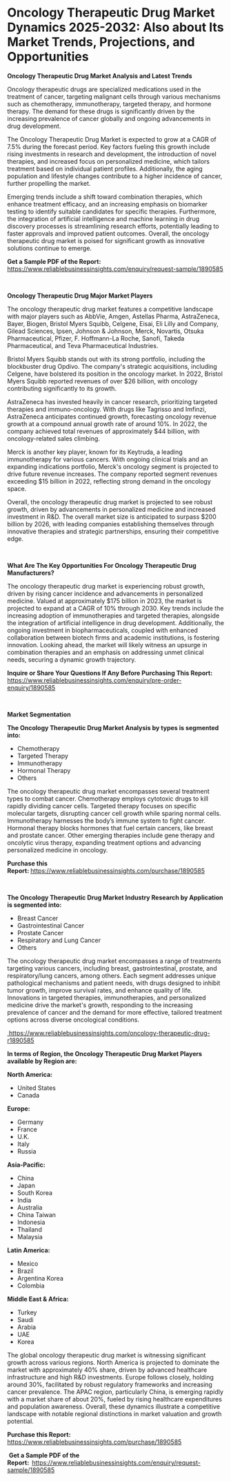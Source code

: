 <p><h1>Oncology Therapeutic Drug Market Dynamics 2025-2032: Also about Its Market Trends, Projections, and Opportunities</h1></p><p><strong>Oncology Therapeutic Drug Market Analysis and Latest Trends</strong></p>
<p><p>Oncology therapeutic drugs are specialized medications used in the treatment of cancer, targeting malignant cells through various mechanisms such as chemotherapy, immunotherapy, targeted therapy, and hormone therapy. The demand for these drugs is significantly driven by the increasing prevalence of cancer globally and ongoing advancements in drug development.</p><p>The Oncology Therapeutic Drug Market is expected to grow at a CAGR of 7.5% during the forecast period. Key factors fueling this growth include rising investments in research and development, the introduction of novel therapies, and increased focus on personalized medicine, which tailors treatment based on individual patient profiles. Additionally, the aging population and lifestyle changes contribute to a higher incidence of cancer, further propelling the market.</p><p>Emerging trends include a shift toward combination therapies, which enhance treatment efficacy, and an increasing emphasis on biomarker testing to identify suitable candidates for specific therapies. Furthermore, the integration of artificial intelligence and machine learning in drug discovery processes is streamlining research efforts, potentially leading to faster approvals and improved patient outcomes. Overall, the oncology therapeutic drug market is poised for significant growth as innovative solutions continue to emerge.</p></p>
<p><strong>Get a Sample PDF of the Report:&nbsp;</strong> <a href="https://www.reliablebusinessinsights.com/enquiry/request-sample/1890585?utm_campaign=2733&utm_medium=2&utm_source=Github&utm_content=ia&utm_term=19042025&utm_id=oncology-therapeutic-drug">https://www.reliablebusinessinsights.com/enquiry/request-sample/1890585</a></p>
<p>&nbsp;</p>
<p><strong>Oncology Therapeutic Drug Major Market Players</strong></p>
<p><p>The oncology therapeutic drug market features a competitive landscape with major players such as AbbVie, Amgen, Astellas Pharma, AstraZeneca, Bayer, Biogen, Bristol Myers Squibb, Celgene, Eisai, Eli Lilly and Company, Gilead Sciences, Ipsen, Johnson & Johnson, Merck, Novartis, Otsuka Pharmaceutical, Pfizer, F. Hoffmann-La Roche, Sanofi, Takeda Pharmaceutical, and Teva Pharmaceutical Industries.</p><p>Bristol Myers Squibb stands out with its strong portfolio, including the blockbuster drug Opdivo. The company's strategic acquisitions, including Celgene, have bolstered its position in the oncology market. In 2022, Bristol Myers Squibb reported revenues of over $26 billion, with oncology contributing significantly to its growth.</p><p>AstraZeneca has invested heavily in cancer research, prioritizing targeted therapies and immuno-oncology. With drugs like Tagrisso and Imfinzi, AstraZeneca anticipates continued growth, forecasting oncology revenue growth at a compound annual growth rate of around 10%. In 2022, the company achieved total revenues of approximately $44 billion, with oncology-related sales climbing.</p><p>Merck is another key player, known for its Keytruda, a leading immunotherapy for various cancers. With ongoing clinical trials and an expanding indications portfolio, Merck's oncology segment is projected to drive future revenue increases. The company reported segment revenues exceeding $15 billion in 2022, reflecting strong demand in the oncology space.</p><p>Overall, the oncology therapeutic drug market is projected to see robust growth, driven by advancements in personalized medicine and increased investment in R&D. The overall market size is anticipated to surpass $200 billion by 2026, with leading companies establishing themselves through innovative therapies and strategic partnerships, ensuring their competitive edge.</p></p>
<p>&nbsp;</p>
<p><strong>What Are The Key Opportunities For Oncology Therapeutic Drug Manufacturers?</strong></p>
<p><p>The oncology therapeutic drug market is experiencing robust growth, driven by rising cancer incidence and advancements in personalized medicine. Valued at approximately $175 billion in 2023, the market is projected to expand at a CAGR of 10% through 2030. Key trends include the increasing adoption of immunotherapies and targeted therapies, alongside the integration of artificial intelligence in drug development. Additionally, the ongoing investment in biopharmaceuticals, coupled with enhanced collaboration between biotech firms and academic institutions, is fostering innovation. Looking ahead, the market will likely witness an upsurge in combination therapies and an emphasis on addressing unmet clinical needs, securing a dynamic growth trajectory.</p></p>
<p><strong>Inquire or Share Your Questions If Any Before Purchasing This Report:</strong> <a href="https://www.reliablebusinessinsights.com/enquiry/pre-order-enquiry/1890585?utm_campaign=2733&utm_medium=2&utm_source=Github&utm_content=ia&utm_term=19042025&utm_id=oncology-therapeutic-drug">https://www.reliablebusinessinsights.com/enquiry/pre-order-enquiry/1890585</a></p>
<p>&nbsp;</p>
<p><strong>Market Segmentation</strong></p>
<p><strong>The Oncology Therapeutic Drug Market Analysis by types is segmented into:</strong></p>
<p><ul><li>Chemotherapy</li><li>Targeted Therapy</li><li>Immunotherapy</li><li>Hormonal Therapy</li><li>Others</li></ul></p>
<p><p>The oncology therapeutic drug market encompasses several treatment types to combat cancer. Chemotherapy employs cytotoxic drugs to kill rapidly dividing cancer cells. Targeted therapy focuses on specific molecular targets, disrupting cancer cell growth while sparing normal cells. Immunotherapy harnesses the body’s immune system to fight cancer. Hormonal therapy blocks hormones that fuel certain cancers, like breast and prostate cancer. Other emerging therapies include gene therapy and oncolytic virus therapy, expanding treatment options and advancing personalized medicine in oncology.</p></p>
<p><strong>Purchase this Report:&nbsp;</strong><a href="https://www.reliablebusinessinsights.com/purchase/1890585?utm_campaign=2733&utm_medium=2&utm_source=Github&utm_content=ia&utm_term=19042025&utm_id=oncology-therapeutic-drug">https://www.reliablebusinessinsights.com/purchase/1890585</a></p>
<p>&nbsp;</p>
<p><strong>The Oncology Therapeutic Drug Market Industry Research by Application is segmented into:</strong></p>
<p><ul><li>Breast Cancer</li><li>Gastrointestinal Cancer</li><li>Prostate Cancer</li><li>Respiratory and Lung Cancer</li><li>Others</li></ul></p>
<p><p>The oncology therapeutic drug market encompasses a range of treatments targeting various cancers, including breast, gastrointestinal, prostate, and respiratory/lung cancers, among others. Each segment addresses unique pathological mechanisms and patient needs, with drugs designed to inhibit tumor growth, improve survival rates, and enhance quality of life. Innovations in targeted therapies, immunotherapies, and personalized medicine drive the market's growth, responding to the increasing prevalence of cancer and the demand for more effective, tailored treatment options across diverse oncological conditions.</p></p>
<p><a href="https://www.reliablebusinessinsights.com/oncology-therapeutic-drug-r1890585?utm_campaign=2733&utm_medium=2&utm_source=Github&utm_content=ia&utm_term=19042025&utm_id=oncology-therapeutic-drug">&nbsp;https://www.reliablebusinessinsights.com/oncology-therapeutic-drug-r1890585</a></p>
<p><strong>In terms of Region, the Oncology Therapeutic Drug Market Players available by Region are:</strong></p>
<p>
    <p> <strong> North America: </strong>
        <ul>
            <li>United States</li>
            <li>Canada</li>
        </ul>
        </p> 
    <p> <strong> Europe: </strong>
        <ul>
            <li>Germany</li>
            <li>France</li>
            <li>U.K.</li>
            <li>Italy</li>
            <li>Russia</li>
        </ul>
        </p> 
    <p> <strong> Asia-Pacific: </strong>
        <ul>
            <li>China</li>
            <li>Japan</li>
            <li>South Korea</li>
            <li>India</li>
            <li>Australia</li>
            <li>China Taiwan</li>
            <li>Indonesia</li>
            <li>Thailand</li>
            <li>Malaysia</li>
        </ul>
        </p> 
    <p> <strong> Latin America: </strong>
        <ul>
            <li>Mexico</li>
            <li>Brazil</li>
            <li>Argentina Korea</li>
            <li>Colombia</li>
        </ul>
        </p> 
    <p> <strong> Middle East & Africa: </strong>
        <ul>
            <li>Turkey</li>
            <li>Saudi</li>
            <li>Arabia</li>
            <li>UAE</li>
            <li>Korea</li>
        </ul>
    </p>
    </p>
<p><p>The global oncology therapeutic drug market is witnessing significant growth across various regions. North America is projected to dominate the market with approximately 40% share, driven by advanced healthcare infrastructure and high R&D investments. Europe follows closely, holding around 30%, facilitated by robust regulatory frameworks and increasing cancer prevalence. The APAC region, particularly China, is emerging rapidly with a market share of about 20%, fueled by rising healthcare expenditures and population awareness. Overall, these dynamics illustrate a competitive landscape with notable regional distinctions in market valuation and growth potential.</p></p>
<p><strong>Purchase this Report: </strong><a href="https://www.reliablebusinessinsights.com/purchase/1890585?utm_campaign=2733&utm_medium=2&utm_source=Github&utm_content=ia&utm_term=19042025&utm_id=oncology-therapeutic-drug">https://www.reliablebusinessinsights.com/purchase/1890585</a></p>
<p>&nbsp;<strong>Get a Sample PDF of the Report:&nbsp;&nbsp;</strong><a href="https://www.reliablebusinessinsights.com/enquiry/request-sample/1890585?utm_campaign=2733&utm_medium=2&utm_source=Github&utm_content=ia&utm_term=19042025&utm_id=oncology-therapeutic-drug">https://www.reliablebusinessinsights.com/enquiry/request-sample/1890585</a></p>
<p><strong></strong></p>
<p><p></p><p></p><p></p></p>
